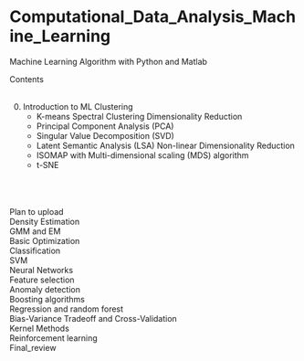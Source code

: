 # Computational_Data_Analysis_Machine_Learning
Machine Learning Algorithm with Python and Matlab

Contents <br> <br>

0. Introduction to ML
Clustering
    - K-means
Spectral Clustering
Dimensionality Reduction
    - Principal Component Analysis (PCA)
    - Singular Value Decomposition (SVD)
    - Latent Semantic Analysis (LSA)
Non-linear Dimensionality Reduction
    - ISOMAP with Multi-dimensional scaling (MDS) algorithm
    - t-SNE


<br> <br> <br> 
Plan to upload <br> 
Density Estimation <br>
GMM and EM <br>
Basic Optimization <br>
Classification <br>
SVM <br>
Neural Networks <br>
Feature selection <br>
Anomaly detection <br>
Boosting algorithms <br>
Regression and random forest <br>
Bias-Variance Tradeoff and Cross-Validation <br>
Kernel Methods <br>
Reinforcement learning <br>
Final_review <br>
